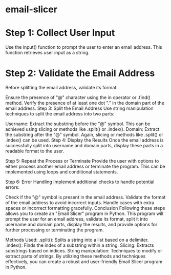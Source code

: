 # email-slicer

# Step 1: Collect User Input
Use the input() function to prompt the user to enter an email address. This function retrieves user input as a string.

# Step 2: Validate the Email Address
Before splitting the email address, validate its format:

Ensure the presence of "@" character using the in operator or .find() method.
Verify the presence of at least one dot "." in the domain part of the email address.
Step 3: Split the Email Address
Use string manipulation techniques to split the email address into two parts:

Username: Extract the substring before the "@" symbol. This can be achieved using slicing or methods like .split() or .index().
Domain: Extract the substring after the "@" symbol. Again, slicing or methods like .split() or .index() can be used.
Step 4: Display the Results
Once the email address is successfully split into username and domain parts, display these parts in a readable format to the user.

Step 5: Repeat the Process or Terminate
Provide the user with options to either process another email address or terminate the program. This can be implemented using loops and conditional statements.

Step 6: Error Handling
Implement additional checks to handle potential errors:

Check if the "@" symbol is present in the email address.
Validate the format of the email address to avoid incorrect inputs.
Handle cases with extra spaces or incorrect formatting gracefully.
Conclusion
Following these steps allows you to create an "Email Slicer" program in Python. This program will prompt the user for an email address, validate its format, split it into username and domain parts, display the results, and provide options for further processing or terminating the program.

Methods Used:
.split(): Splits a string into a list based on a delimiter.
.index(): Finds the index of a substring within a string.
Slicing: Extracts substrings based on indices.
String manipulation: Techniques to modify or extract parts of strings.
By utilizing these methods and techniques effectively, you can create a robust and user-friendly Email Slicer program in Python.

